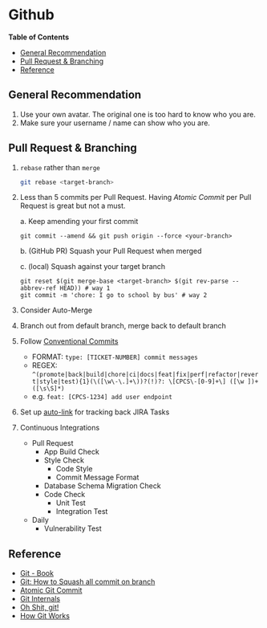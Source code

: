 # Github <!-- omit in toc -->

**Table of Contents**

- [General Recommendation](#general-recommendation)
- [Pull Request \& Branching](#pull-request--branching)
- [Reference](#reference)

## General Recommendation

1. Use your own avatar. The original one is too hard to know who you are.
2. Make sure your username / name can show who you are.

## Pull Request & Branching

1.  `rebase` rather than `merge`

    ```bash
    git rebase <target-branch>
    ```

2.  Less than 5 commits per Pull Request.
    Having _Atomic Commit_ per Pull Request is great but not a must.

    a. Keep amending your first commit

        git commit --amend && git push origin --force <your-branch>

    b. (GitHub PR) Squash your Pull Request when merged

    c. (local) Squash against your target branch

        git reset $(git merge-base <target-branch> $(git rev-parse --abbrev-ref HEAD)) # way 1
        git commit -m 'chore: I go to school by bus' # way 2

3.  Consider Auto-Merge
4.  Branch out from default branch, merge back to default branch
5.  Follow [Conventional Commits](https://www.conventionalcommits.org/)
    - FORMAT: `type: [TICKET-NUMBER] commit messages`
    - REGEX: `^(promote|back|build|chore|ci|docs|feat|fix|perf|refactor|revert|style|test){1}(\([\w\-\.]+\))?(!)?: \[CPCS\-[0-9]+\] ([\w ])+([\s\S]*)`
    - e.g. `feat: [CPCS-1234] add user endpoint`
6.  Set up [auto-link](https://docs.github.com/en/repositories/managing-your-repositorys-settings-and-features/managing-repository-settings/configuring-autolinks-to-reference-external-resources) for tracking back JIRA Tasks
7.  Continuous Integrations
    - Pull Request
      - App Build Check
      - Style Check
        - Code Style
        - Commit Message Format
      - Database Schema Migration Check
      - Code Check
        - Unit Test
        - Integration Test
    - Daily
      - Vulnerability Test

## Reference

- [Git - Book](https://git-scm.com/book "https://git-scm.com/book")
- [Git: How to Squash all commit on branch](https://stackoverflow.com/questions/25356810/git-how-to-squash-all-commits-on-branch "https://stackoverflow.com/questions/25356810/git-how-to-squash-all-commits-on-branch")
- [Atomic Git Commit](https://www.aleksandrhovhannisyan.com/blog/atomic-git-commits "https://www.aleksandrhovhannisyan.com/blog/atomic-git-commits")
- [Git Internals](https://github.com/pluralsight/git-internals-pdf "https://github.com/pluralsight/git-internals-pdf")
- [Oh Shit, git!](https://wizardzines.com/zines/oh-shit-git "https://wizardzines.com/zines/oh-shit-git/")
- [How Git Works](https://wizardzines.com/zines/git "https://wizardzines.com/zines/git")
